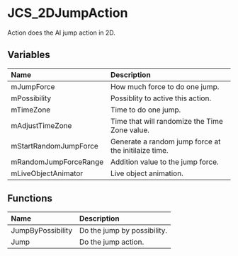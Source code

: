 # JCS_2DJumpAction

Action does the AI jump action in 2D.

## Variables

| Name                  | Description                                          |
|:----------------------|:-----------------------------------------------------|
| mJumpForce            | How much force to do one jump.                       |
| mPossibility          | Possiblity to active this action.                    |
| mTimeZone             | Time to do one jump.                                 |
| mAdjustTimeZone       | Time that will randomize the Time Zone value.        |
| mStartRandomJumpForce | Generate a random jump force at the initilaize time. |
| mRandomJumpForceRange | Addition value to the jump force.                    |
| mLiveObjectAnimator   | Live object animation.                               |

## Functions

| Name              | Description                 |
|:------------------|:----------------------------|
| JumpByPossibility | Do the jump by possibility. |
| Jump              | Do the jump action.         |
